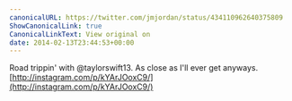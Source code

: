 ```yaml
---
canonicalURL: https://twitter.com/jmjordan/status/434110962640375809
ShowCanonicalLink: true
CanonicalLinkText: View original on
date: 2014-02-13T23:44:53+00:00
---
```

Road trippin' with @taylorswift13. As close as I'll ever get anyways. [http://instagram.com/p/kYArJOoxC9/](http://instagram.com/p/kYArJOoxC9/)